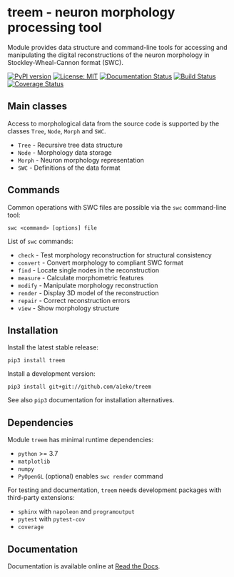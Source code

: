 
treem - neuron morphology processing tool
=========================================

Module provides data structure and command-line tools for accessing and
manipulating the digital reconstructions of the neuron morphology in
Stockley-Wheal-Cannon format (SWC).

[![PyPI version](https://badge.fury.io/py/treem.svg)](https://badge.fury.io/py/treem)
[![License: MIT](https://img.shields.io/badge/License-MIT-brightgreen.svg)](https://github.com/a1eko/treem/blob/master/LICENSE)
[![Documentation Status](https://readthedocs.org/projects/treem/badge/?version=latest)](https://treem.readthedocs.io/en/latest/?badge=latest)
[![Build Status](https://travis-ci.org/a1eko/treem.svg?branch=master)](https://travis-ci.org/a1eko/treem)
[![Coverage Status](https://coveralls.io/repos/github/a1eko/treem/badge.svg?branch=master&kill_cache=1)](https://coveralls.io/github/a1eko/treem?branch=master)


Main classes
------------

Access to morphological data from the source code is supported by the
classes ``Tree``, ``Node``, ``Morph`` and ``SWC``.

* ``Tree``   - Recursive tree data structure
* ``Node``   - Morphology data storage
* ``Morph``  - Neuron morphology representation
* ``SWC``    - Definitions of the data format


Commands
--------

Common operations with SWC files are possible via the ``swc`` command-line
tool:

    swc <command> [options] file

List of ``swc`` commands:

* ``check``    - Test morphology reconstruction for structural consistency
* ``convert``  - Convert morphology to compliant SWC format
* ``find``     - Locate single nodes in the reconstruction
* ``measure``  - Calculate morphometric features
* ``modify``   - Manipulate morphology reconstruction
* ``render``   - Display 3D model of the reconstruction
* ``repair``   - Correct reconstruction errors
* ``view``     - Show morphology structure


Installation
------------

Install the latest stable release:

    pip3 install treem

Install a development version:

    pip3 install git+git://github.com/a1eko/treem

See also ``pip3`` documentation for installation alternatives.


Dependencies
------------

Module ``treem`` has minimal runtime dependencies:

* ``python`` >= 3.7
* ``matplotlib``
* ``numpy``
* ``PyOpenGL`` (optional) enables ``swc render`` command

For testing and documentation, ``treem`` needs development packages with
third-party extensions:

* ``sphinx`` with ``napoleon`` and ``programoutput``
* ``pytest`` with ``pytest-cov``
* ``coverage``


Documentation
-------------

Documentation is available online at [Read the Docs](https://treem.readthedocs.io/en/latest/).

